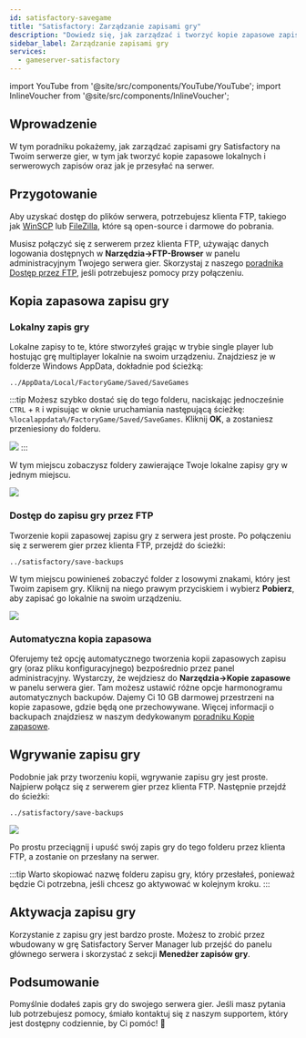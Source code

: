 ```yaml
---
id: satisfactory-savegame
title: "Satisfactory: Zarządzanie zapisami gry"
description: "Dowiedz się, jak zarządzać i tworzyć kopie zapasowe zapisów gry Satisfactory lokalnie oraz na serwerze, aby gra była bezpieczna → Sprawdź teraz"
sidebar_label: Zarządzanie zapisami gry
services:
  - gameserver-satisfactory
---
```


import YouTube from '@site/src/components/YouTube/YouTube';
import InlineVoucher from '@site/src/components/InlineVoucher';

## Wprowadzenie

W tym poradniku pokażemy, jak zarządzać zapisami gry Satisfactory na Twoim serwerze gier, w tym jak tworzyć kopie zapasowe lokalnych i serwerowych zapisów oraz jak je przesyłać na serwer.

<InlineVoucher />

## Przygotowanie

Aby uzyskać dostęp do plików serwera, potrzebujesz klienta FTP, takiego jak [WinSCP](https://winscp.net/eng/index.php) lub [FileZilla](https://filezilla-project.org/), które są open-source i darmowe do pobrania.

Musisz połączyć się z serwerem przez klienta FTP, używając danych logowania dostępnych w **Narzędzia->FTP-Browser** w panelu administracyjnym Twojego serwera gier. Skorzystaj z naszego [poradnika Dostęp przez FTP](gameserver-ftpaccess.md), jeśli potrzebujesz pomocy przy połączeniu.

## Kopia zapasowa zapisu gry

### Lokalny zapis gry

Lokalne zapisy to te, które stworzyłeś grając w trybie single player lub hostując grę multiplayer lokalnie na swoim urządzeniu. Znajdziesz je w folderze Windows AppData, dokładnie pod ścieżką:
```
../AppData/Local/FactoryGame/Saved/SaveGames
```

:::tip
Możesz szybko dostać się do tego folderu, naciskając jednocześnie `CTRL` + `R` i wpisując w oknie uruchamiania następującą ścieżkę: `%localappdata%/FactoryGame/Saved/SaveGames`. Kliknij **OK**, a zostaniesz przeniesiony do folderu.

![](https://screensaver01.zap-hosting.com/index.php/s/pbXDwJWfEPtbAY3/preview)
:::

W tym miejscu zobaczysz foldery zawierające Twoje lokalne zapisy gry w jednym miejscu.

![](https://screensaver01.zap-hosting.com/index.php/s/knB2RkXYGNR7J5M/preview)

### Dostęp do zapisu gry przez FTP

Tworzenie kopii zapasowej zapisu gry z serwera jest proste. Po połączeniu się z serwerem gier przez klienta FTP, przejdź do ścieżki:
```
../satisfactory/save-backups
```

W tym miejscu powinieneś zobaczyć folder z losowymi znakami, który jest Twoim zapisem gry. Kliknij na niego prawym przyciskiem i wybierz **Pobierz**, aby zapisać go lokalnie na swoim urządzeniu.

![](https://screensaver01.zap-hosting.com/index.php/s/feHc74QHrzPwo24/preview)

### Automatyczna kopia zapasowa

Oferujemy też opcję automatycznego tworzenia kopii zapasowych zapisu gry (oraz pliku konfiguracyjnego) bezpośrednio przez panel administracyjny. Wystarczy, że wejdziesz do **Narzędzia->Kopie zapasowe** w panelu serwera gier. Tam możesz ustawić różne opcje harmonogramu automatycznych backupów. Dajemy Ci 10 GB darmowej przestrzeni na kopie zapasowe, gdzie będą one przechowywane. Więcej informacji o backupach znajdziesz w naszym dedykowanym [poradniku Kopie zapasowe](gameserver-backups.md).

## Wgrywanie zapisu gry

Podobnie jak przy tworzeniu kopii, wgrywanie zapisu gry jest proste. Najpierw połącz się z serwerem gier przez klienta FTP. Następnie przejdź do ścieżki:
```
../satisfactory/save-backups
```

![](https://screensaver01.zap-hosting.com/index.php/s/8WsKYjYzNk54A65/preview)

Po prostu przeciągnij i upuść swój zapis gry do tego folderu przez klienta FTP, a zostanie on przesłany na serwer.

:::tip
Warto skopiować nazwę folderu zapisu gry, który przesłałeś, ponieważ będzie Ci potrzebna, jeśli chcesz go aktywować w kolejnym kroku.
:::

## Aktywacja zapisu gry

Korzystanie z zapisu gry jest bardzo proste. Możesz to zrobić przez wbudowany w grę Satisfactory Server Manager lub przejść do panelu głównego serwera i skorzystać z sekcji **Menedżer zapisów gry**.

## Podsumowanie

Pomyślnie dodałeś zapis gry do swojego serwera gier. Jeśli masz pytania lub potrzebujesz pomocy, śmiało kontaktuj się z naszym supportem, który jest dostępny codziennie, by Ci pomóc! 🙂

<InlineVoucher />
